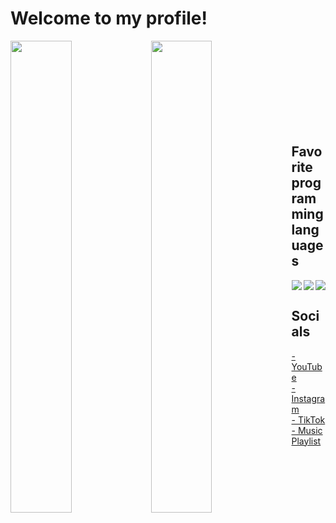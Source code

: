 <h1>Welcome to my profile!</h1>

<img align="left" width="44%" src="https://github-readme-stats.vercel.app/api?username=Sudo-YT&show_icons=true&theme=radical" />
<img align="left" width="44%" src="https://github-readme-stats.vercel.app/api/top-langs/?username=Sudo-YT&layout=compact&theme=radical" />

<br><br><br><br><br><br><br><br>

## Favorite programming languages
<img align="left" src="https://img.shields.io/badge/python-3670A0?style=for-the-badge&logo=python&logoColor=ffdd54"/>
<img align="left" src="https://img.shields.io/badge/html5-%23E34F26.svg?style=for-the-badge&logo=html5&logoColor=white"/>
<img src="https://img.shields.io/badge/css3-%231572B6.svg?style=for-the-badge&logo=css3&logoColor=white"/>

## Socials
[- YouTube](https://www.youtube.com/c/Sudos)
<br>
[- Instagram](https://www.instagram.com/destr0_y/)
<br>
[- TikTok](https://www.tiktok.com/@cummrxo)
<br>
[- Music Playlist](https://soundcloud.com/rzfj/likes)
